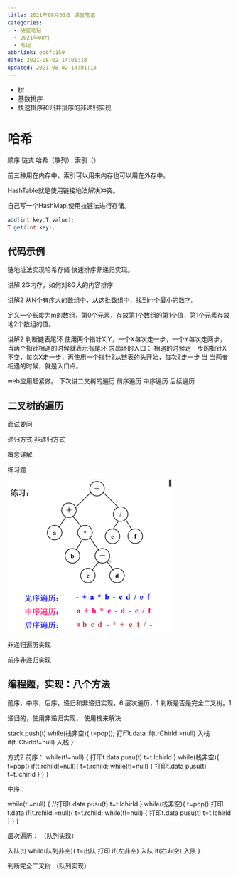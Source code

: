 ```yaml
---
title: 2021年08月01日 课堂笔记
categories:
  - 随堂笔记
  - 2021年08月
  - 笔记
abbrlink: eb6fc159
date: 2021-08-02 14:01:18
updated: 2021-08-02 14:01:18
---
```


- 树
- 基数排序
- 快速排序和归并排序的非递归实现

# 哈希

顺序
链式
哈希（散列）
索引（）

前三种用在内存中，索引可以用来内存也可以用在外存中。


HashTable就是使用链接地法解决冲突。

自己写一个HashMap,使用拉链法进行存储。

```java
add(int key,T value);
T get(int key);
```


## 代码示例
链地址法实现哈希存储
快速排序非递归实现。


讲解
2G内存，如何对8G大的内容排序

讲解2
从N个有序大的数组中，从这批数组中，找到m个最小的数字。

定义一个长度为m的数组，第0个元素，存放第1个数组的第1个值，第1个元素存放地2个数组的值。


讲解2
判断链表尾环
使用两个指针X,Y，一个X每次走一步，一个Y每次走两步，当两个指针相遇的时候就表示有尾环
求出环的入口：
相遇的时候走一步的指针X不变，每次X走一步，再使用一个指针Z从链表的头开始，每次Z走一步
当
当两者相遇的时候，就是入口点。



web应用赶紧做。
下次讲二叉树的遍历
前序遍历
中序遍历
后续遍历


## 二叉树的遍历
面试要问

递归方式
非递归方式

概念详解

练习题

![image-20210803090047554](https://raw.githubusercontent.com/lanlan2017/images/master/Blog/Sum/20210803090056.png)




非递归遍历实现

前序非递归实现



## 编程题，实现：八个方法
前序，中序，后序，递归和非递归实现，6
层次遍历，1
判断是否是完全二叉树。1

递归的，使用非递归实现，
使用栈来解决

stack.push(t)
while(栈非空){
  t=pop();
  打印t.data
  if(t.rChirld!=null)
    入栈
  if(t.lChirld!=null)
    入栈
}


方式2 前序：
while(t!=null)
{
  打印t.data
  pusu(t)
  t=t.lchirld
}
while(栈非空){
  t=pop()
  if(t.rchild!=null){
    t=t.rchild;
    while(t!=null)
    {
      打印t.data
      pusu(t)
      t=t.lchirld
    }
  }
}

中序：

while(t!=null)
{
  //打印t.data
  pusu(t)
  t=t.lchirld
}
while(栈非空){
  t=pop()
  打印t.data
  if(t.rchild!=null){
    t=t.rchild;
    while(t!=null)
    {
      打印t.data
      pusu(t)
      t=t.lchirld
    }
  }
}

层次遍历：
（队列实现）

入队(t)
while(队列非空){
  t=出队
  打印
  if(左非空)
    入队
  if(右非空)
    入队
}


判断完全二叉树
（队列实现）

